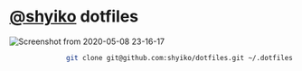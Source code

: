 # [@shyiko](https://github.com/shyiko) dotfiles

![Screenshot from 2020-05-08 23-16-17](https://user-images.githubusercontent.com/370176/81465870-2e7de500-9182-11ea-9503-e29516c7b2e0.png)

```sh
              git clone git@github.com:shyiko/dotfiles.git ~/.dotfiles && ~/.dotfiles/apply
```
